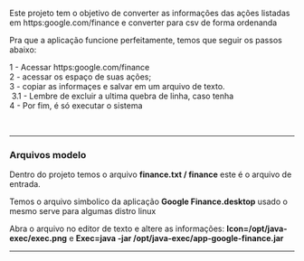 Este projeto tem o objetivo de converter as informações das ações listadas em https:google.com/finance e converter para csv de forma ordenanda

Pra que a aplicação funcione perfeitamente, temos que seguir os passos abaixo:

1 - Acessar https:google.com/finance <br/>
2 - acessar os espaço de suas ações;<br/>
3 - copiar as informaçes e salvar em um arquivo de texto.<br/>
  &nbsp;3.1 - Lembre de excluir a ultima quebra de linha, caso tenha<br/>
4 - Por fim, é só executar o sistema<br/>

<br/>
<hr/>
<h3>Arquivos modelo</h3>
<p>Dentro do projeto temos o arquivo <b>finance.txt / finance</b> este é o arquivo de entrada.</p>
<p>Temos o arquivo simbolico da aplicação <b>Google Finance.desktop</b> usado o mesmo serve para algumas distro linux</p>
<p>Abra o arquivo no editor de texto e altere as informações: <b>Icon=/opt/java-exec/exec.png</b> e <b>Exec=java -jar /opt/java-exec/app-google-finance.jar</b>
<hr/>

<br/>
